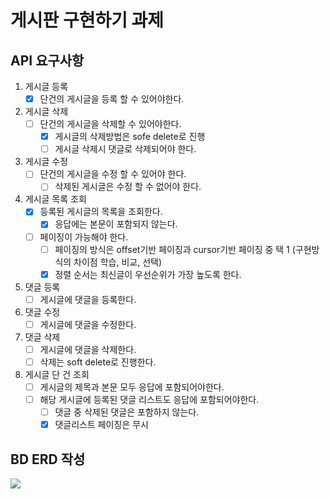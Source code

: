# 게시판 구현하기 과제

## API 요구사항
1. 게시글 등록
   - [x] 단건의 게시글을 등록 할 수 있어야한다.
2. 게시글 삭제
   - [ ] 단건의 게시글을 삭제할 수 있어야한다.
     - [x] 게시글의 삭제방법은 sofe delete로 진행
     - [ ] 게시글 삭제시 댓글로 삭제되어야 한다.
3. 게시글 수정
   - [ ] 단건의 게시글을 수정 할 수 있어야 한다.
     - [ ] 삭제된 게시글은 수정 할 수 없어야 한다.
4. 게시글 목록 조회
   - [x] 등록된 게시글의 목록을 조회한다.
     - [x] 응답에는 본문이 포함되지 않는다.
   - [ ] 페이징이 가능해야 한다.
     - [ ] 페이징의 방식은 offset기반 페이징과 cursor기반 페이징 중 택 1 (구현방식의 차이점 학습, 비교, 선택)
     - [x] 정렬 순서는 최신글이 우선순위가 가장 높도록 한다.
5. 댓글 등록
   - [ ] 게시글에 댓글을 등록한다.
6. 댓글 수정
   - [ ] 게시글에 댓글을 수정한다.
7. 댓글 삭제
   - [ ] 게시글에 댓글을 삭제한다.
   - [ ] 삭제는 soft delete로 진행한다.
8. 게시글 단 건 조회
   - [ ] 게시글의 제목과 본문 모두 응답에 포함되어야한다.
   - [ ] 해당 게시글에 등록된 댓글 리스트도 응답에 포함되어야한다.
     - [ ] 댓글 중 삭제된 댓글은 포함하지 않는다.
     - [x] 댓글리스트 페이징은 무시

## BD ERD 작성
<img src="https://github.com/junodevv/spring-study-goorm/assets/126752196/e1fe1c55-46a8-4070-9db2-61861c5d7dc0">


